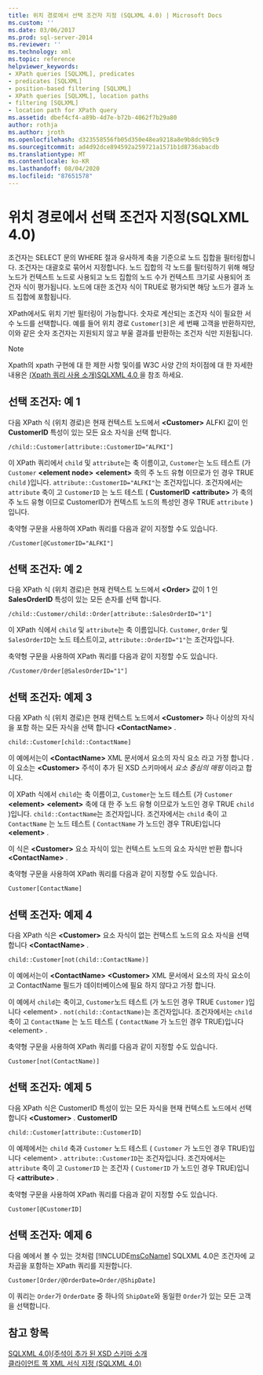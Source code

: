```yaml
---
title: 위치 경로에서 선택 조건자 지정 (SQLXML 4.0) | Microsoft Docs
ms.custom: ''
ms.date: 03/06/2017
ms.prod: sql-server-2014
ms.reviewer: ''
ms.technology: xml
ms.topic: reference
helpviewer_keywords:
- XPath queries [SQLXML], predicates
- predicates [SQLXML]
- position-based filtering [SQLXML]
- XPath queries [SQLXML], location paths
- filtering [SQLXML]
- location path for XPath query
ms.assetid: dbef4cf4-a89b-4d7e-b72b-4062f7b29a80
author: rothja
ms.author: jroth
ms.openlocfilehash: d323558556fb05d350e48ea9218a8e9b8dc9b5c9
ms.sourcegitcommit: ad4d92dce894592a259721a1571b1d8736abacdb
ms.translationtype: MT
ms.contentlocale: ko-KR
ms.lasthandoff: 08/04/2020
ms.locfileid: "87651578"
---
```

# <a name="specifying-selection-predicates-in-the-location-path-sqlxml-40"></a>위치 경로에서 선택 조건자 지정(SQLXML 4.0)
  조건자는 SELECT 문의 WHERE 절과 유사하게 축을 기준으로 노드 집합을 필터링합니다. 조건자는 대괄호로 묶어서 지정합니다. 노드 집합의 각 노드를 필터링하기 위해 해당 노드가 컨텍스트 노드로 사용되고 노드 집합의 노드 수가 컨텍스트 크기로 사용되어 조건자 식이 평가됩니다. 노드에 대한 조건자 식이 TRUE로 평가되면 해당 노드가 결과 노드 집합에 포함됩니다.  
  
 XPath에서도 위치 기반 필터링이 가능합니다. 숫자로 계산되는 조건자 식이 필요한 서수 노드를 선택합니다. 예를 들어 위치 경로 `Customer[3]`은 세 번째 고객을 반환하지만, 이와 같은 숫자 조건자는 지원되지 않고 부울 결과를 반환하는 조건자 식만 지원됩니다.  
  
> [!NOTE]  
>  Xpath의 xpath 구현에 대 한 제한 사항 및이를 W3C 사양 간의 차이점에 대 한 자세한 내용은 [&#40;Xpath 쿼리 사용 소개&#41;SQLXML 4.0 ](../introduction-to-using-xpath-queries-sqlxml-4-0.md)을 참조 하세요.  
  
## <a name="selection-predicate-example-1"></a>선택 조건자: 예 1  
 다음 XPath 식 (위치 경로)은 현재 컨텍스트 노드에서 **\<Customer>** ALFKI 값이 인 **CustomerID** 특성이 있는 모든 요소 자식을 선택 합니다.  
  
```  
/child::Customer[attribute::CustomerID="ALFKI"]  
```  
  
 이 XPath 쿼리에서 `child` 및 `attribute`는 축 이름이고, `Customer`는 노드 테스트 (가 `Customer` **\<element node>** **\<element>** 축의 주 노드 유형 이므로가 인 경우 TRUE `child` )입니다. `attribute::CustomerID="ALFKI"`는 조건자입니다. 조건자에서는 `attribute` 축이 고 `CustomerID` 는 노드 테스트 ( **CustomerID** **\<attribute>** 가 축의 주 노드 유형 이므로 CustomerID가 컨텍스트 노드의 특성인 경우 TRUE `attribute` )입니다.  
  
 축약형 구문을 사용하여 XPath 쿼리를 다음과 같이 지정할 수도 있습니다.  
  
```  
/Customer[@CustomerID="ALFKI"]  
```  
  
## <a name="selection-predicate-example-2"></a>선택 조건자: 예 2  
 다음 XPath 식 (위치 경로)은 현재 컨텍스트 노드에서 **\<Order>** 값이 1 인 **SalesOrderID** 특성이 있는 모든 손자를 선택 합니다.  
  
```  
/child::Customer/child::Order[attribute::SalesOrderID="1"]  
```  
  
 이 XPath 식에서 `child` 및 `attribute`는 축 이름입니다. `Customer`, `Order` 및 `SalesOrderID`는 노드 테스트이고, `attribute::OrderID="1"`는 조건자입니다.  
  
 축약형 구문을 사용하여 XPath 쿼리를 다음과 같이 지정할 수도 있습니다.  
  
```  
/Customer/Order[@SalesOrderID="1"]  
```  
  
## <a name="selection-predicate-example-3"></a>선택 조건자: 예제 3  
 다음 XPath 식 (위치 경로)은 현재 컨텍스트 노드에서 **\<Customer>** 하나 이상의 자식을 포함 하는 모든 자식을 선택 합니다 **\<ContactName>** .  
  
```  
child::Customer[child::ContactName]  
```  
  
 이 예에서는이 **\<ContactName>** XML 문서에서 요소의 자식 요소 라고 가정 합니다 .이 요소는 **\<Customer>** 주석이 추가 된 XSD 스키마에서 *요소 중심의 매핑* 이라고 합니다.  
  
 이 XPath 식에서 `child`는 축 이름이고, `Customer`는 노드 테스트 (가 `Customer` **\<element>** **\<element>** 축에 대 한 주 노드 유형 이므로가 노드인 경우 TRUE `child` )입니다. `child::ContactName`는 조건자입니다. 조건자에서는 `child` 축이 고 `ContactName` 는 노드 테스트 ( `ContactName` 가 노드인 경우 TRUE)입니다 **\<element>** .  
  
 이 식은 **\<Customer>** 요소 자식이 있는 컨텍스트 노드의 요소 자식만 반환 합니다 **\<ContactName>** .  
  
 축약형 구문을 사용하여 XPath 쿼리를 다음과 같이 지정할 수도 있습니다.  
  
```  
Customer[ContactName]  
```  
  
## <a name="selection-predicate-example-4"></a>선택 조건자: 예제 4  
 다음 XPath 식은 **\<Customer>** 요소 자식이 없는 컨텍스트 노드의 요소 자식을 선택 합니다 **\<ContactName>** .  
  
```  
child::Customer[not(child::ContactName)]  
```  
  
 이 예에서는이 **\<ContactName>** **\<Customer>** XML 문서에서 요소의 자식 요소이 고 ContactName 필드가 데이터베이스에 필요 하지 않다고 가정 합니다.  
  
 이 예에서 `child`는 축이고, `Customer`노드 테스트 (가 노드인 경우 TRUE `Customer` )입니다 \<element> . `not(child::ContactName)`는 조건자입니다. 조건자에서는 `child` 축이 고 `ContactName` 는 노드 테스트 ( `ContactName` 가 노드인 경우 TRUE)입니다 \<element> .  
  
 축약형 구문을 사용하여 XPath 쿼리를 다음과 같이 지정할 수도 있습니다.  
  
```  
Customer[not(ContactName)]  
```  
  
## <a name="selection-predicate-example-5"></a>선택 조건자: 예제 5  
 다음 XPath 식은 CustomerID 특성이 있는 모든 자식을 현재 컨텍스트 노드에서 선택 합니다 **\<Customer>** . **CustomerID**  
  
```  
child::Customer[attribute::CustomerID]  
```  
  
 이 예제에서는 `child` 축과 `Customer` 노드 테스트 ( `Customer` 가 노드인 경우 TRUE)입니다 \<element> . `attribute::CustomerID`는 조건자입니다. 조건자에서는 `attribute` 축이 고 `CustomerID` 는 조건자 ( `CustomerID` 가 노드인 경우 TRUE)입니다 **\<attribute>** .  
  
 축약형 구문을 사용하여 XPath 쿼리를 다음과 같이 지정할 수도 있습니다.  
  
```  
Customer[@CustomerID]  
```  
  
## <a name="selection-predicate-example-6"></a>선택 조건자: 예제 6  
 다음 예에서 볼 수 있는 것처럼 [!INCLUDE[msCoName](../../../includes/msconame-md.md)] SQLXML 4.0은 조건자에 교차곱을 포함하는 XPath 쿼리를 지원합니다.  
  
```  
Customer[Order/@OrderDate=Order/@ShipDate]  
```  
  
 이 쿼리는 `Order`가 `OrderDate` 중 하나의 `ShipDate`와 동일한 `Order`가 있는 모든 고객을 선택합니다.  
  
## <a name="see-also"></a>참고 항목  
 [SQLXML 4.0&#41;&#40;주석이 추가 된 XSD 스키마 소개](../../sqlxml/annotated-xsd-schemas/introduction-to-annotated-xsd-schemas-sqlxml-4-0.md)   
 [클라이언트 쪽 XML 서식 지정 &#40;SQLXML 4.0&#41;](../../sqlxml/formatting/client-side-xml-formatting-sqlxml-4-0.md)  
  
  
